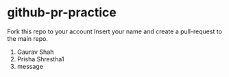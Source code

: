 # github-pr-practice
Fork this repo to your account
Insert your name and create a pull-request to the main repo.

1. Gaurav Shah
2. Prisha Shrestha1
3. message




